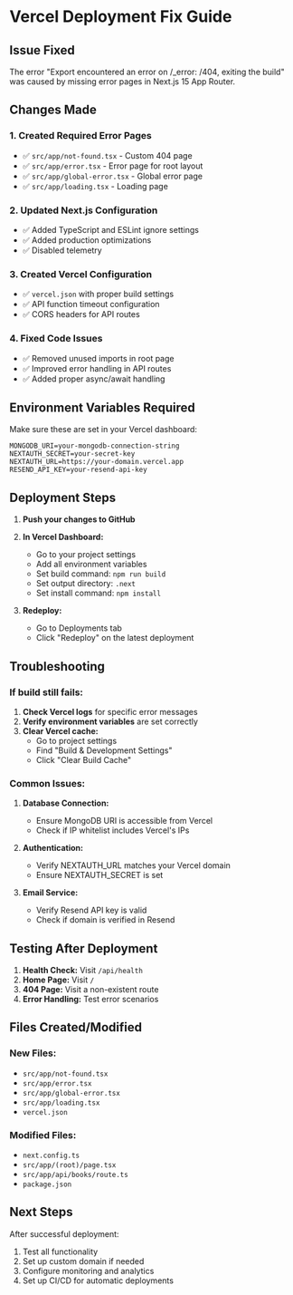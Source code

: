 # Vercel Deployment Fix Guide

## Issue Fixed
The error "Export encountered an error on /_error: /404, exiting the build" was caused by missing error pages in Next.js 15 App Router.

## Changes Made

### 1. Created Required Error Pages
- ✅ `src/app/not-found.tsx` - Custom 404 page
- ✅ `src/app/error.tsx` - Error page for root layout
- ✅ `src/app/global-error.tsx` - Global error page
- ✅ `src/app/loading.tsx` - Loading page

### 2. Updated Next.js Configuration
- ✅ Added TypeScript and ESLint ignore settings
- ✅ Added production optimizations
- ✅ Disabled telemetry

### 3. Created Vercel Configuration
- ✅ `vercel.json` with proper build settings
- ✅ API function timeout configuration
- ✅ CORS headers for API routes

### 4. Fixed Code Issues
- ✅ Removed unused imports in root page
- ✅ Improved error handling in API routes
- ✅ Added proper async/await handling

## Environment Variables Required

Make sure these are set in your Vercel dashboard:

```env
MONGODB_URI=your-mongodb-connection-string
NEXTAUTH_SECRET=your-secret-key
NEXTAUTH_URL=https://your-domain.vercel.app
RESEND_API_KEY=your-resend-api-key
```

## Deployment Steps

1. **Push your changes to GitHub**
2. **In Vercel Dashboard:**
   - Go to your project settings
   - Add all environment variables
   - Set build command: `npm run build`
   - Set output directory: `.next`
   - Set install command: `npm install`

3. **Redeploy:**
   - Go to Deployments tab
   - Click "Redeploy" on the latest deployment

## Troubleshooting

### If build still fails:

1. **Check Vercel logs** for specific error messages
2. **Verify environment variables** are set correctly
3. **Clear Vercel cache:**
   - Go to project settings
   - Find "Build & Development Settings"
   - Click "Clear Build Cache"

### Common Issues:

1. **Database Connection:**
   - Ensure MongoDB URI is accessible from Vercel
   - Check if IP whitelist includes Vercel's IPs

2. **Authentication:**
   - Verify NEXTAUTH_URL matches your Vercel domain
   - Ensure NEXTAUTH_SECRET is set

3. **Email Service:**
   - Verify Resend API key is valid
   - Check if domain is verified in Resend

## Testing After Deployment

1. **Health Check:** Visit `/api/health`
2. **Home Page:** Visit `/`
3. **404 Page:** Visit a non-existent route
4. **Error Handling:** Test error scenarios

## Files Created/Modified

### New Files:
- `src/app/not-found.tsx`
- `src/app/error.tsx`
- `src/app/global-error.tsx`
- `src/app/loading.tsx`
- `vercel.json`

### Modified Files:
- `next.config.ts`
- `src/app/(root)/page.tsx`
- `src/app/api/books/route.ts`
- `package.json`

## Next Steps

After successful deployment:
1. Test all functionality
2. Set up custom domain if needed
3. Configure monitoring and analytics
4. Set up CI/CD for automatic deployments 